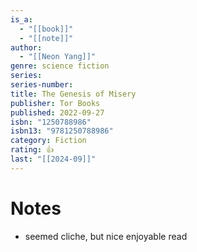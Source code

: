 ```yaml
---
is_a:
  - "[[book]]"
  - "[[note]]"
author:
  - "[[Neon Yang]]"
genre: science fiction
series: 
series-number: 
title: The Genesis of Misery
publisher: Tor Books
published: 2022-09-27
isbn: "1250788986"
isbn13: "9781250788986"
category: Fiction
rating: 👍
last: "[[2024-09]]"
---
```

# Notes
- seemed cliche, but nice enjoyable read
